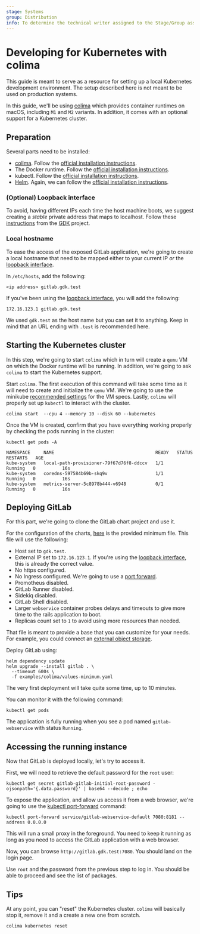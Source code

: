 ```yaml
---
stage: Systems
group: Distribution
info: To determine the technical writer assigned to the Stage/Group associated with this page, see https://about.gitlab.com/handbook/product/ux/technical-writing/#assignments
---
```


# Developing for Kubernetes with colima

This guide is meant to serve as a resource for setting up a local Kubernetes development environment.
The setup described here is not meant to be used on production systems.

In this guide, we'll be using [colima](https://github.com/abiosoft/colima) which provides container runtimes on macOS, including `M1` and `M2` variants.
In addition, it comes with an optional support for a Kubernetes cluster.

## Preparation

Several parts need to be installed:

- [colima](https://github.com/abiosoft/colima). Follow the [official installation instructions](https://github.com/abiosoft/colima#installation).
- The Docker runtime. Follow the [official installation instructions](https://github.com/abiosoft/colima#docker).
- kubectl. Follow the [official installation instructions](https://kubernetes.io/docs/tasks/tools/).
- [Helm](https://helm.sh/). Again, we can follow the [official installation instructions](https://helm.sh/docs/intro/install/).

### (Optional) Loopback interface

To avoid, having different IPs each time the host machine boots, we suggest creating a _stable_ private address that maps to localhost.
Follow these [instructions](https://gitlab.com/gitlab-org/gitlab-development-kit/-/blob/main/doc/howto/local_network.md#create-loopback-interface) from the [GDK](https://gitlab.com/gitlab-org/gitlab-development-kit) project.

### Local hostname

To ease the access of the exposed GitLab application, we're going to create a local hostname that need to be mapped either to your current IP _or_ the [loopback interface](#optional-loopback-interface).

In `/etc/hosts`, add the following:

```shell
<ip address> gitlab.gdk.test
```

If you've been using the [loopback interface](#optional-loopback-interface), you will add the following:

```shell
172.16.123.1 gitlab.gdk.test
```

We used `gdk.test` as the host name but you can set it to anything. Keep in mind that an URL ending with `.test` is recommended here.

## Starting the Kubernetes cluster

In this step, we're going to start `colima` which in turn will create a `qemu` VM on which the Docker runtime will be running. In addition, we're going to ask `colima` to start the Kubernetes support.

Start `colima`. The first execution of this command will take some time as it will need to create and initialize the `qemu` VM. We're going to use the minikube [recommended settings](../minikube/index.md#deploying-gitlab-with-recommended-settings) for the VM specs. Lastly, `colima` will properly set up `kubectl` to interact with the cluster.

```shell
colima start  --cpu 4 --memory 10 --disk 60 --kubernetes
```

Once the VM is created, confirm that you have everything working properly by checking the pods running in the cluster:

```shell
kubectl get pods -A

NAMESPACE     NAME                                      READY   STATUS    RESTARTS   AGE
kube-system   local-path-provisioner-79f67d76f8-ddccv   1/1     Running   0          16s
kube-system   coredns-597584b69b-skq9v                  1/1     Running   0          16s
kube-system   metrics-server-5c8978b444-v6948           0/1     Running   0          16s
```

## Deploying GitLab

For this part, we're going to clone the GitLab chart project and use it.

For the configuration of the charts, [here](https://gitlab.com/gitlab-org/charts/gitlab/raw/master/examples/colima/values-minimum.yaml) is the provided minimum file.
This file will use the following:

- Host set to `gdk.test`.
- External IP set to `172.16.123.1`. If you're using the [loopback interface](#optional-loopback-interface), this is already the correct value.
- No https configured.
- No Ingress configured. We're going to use a [port forward](#accessing-the-running-instance).
- Promotheus disabled.
- GitLab Runner disabled.
- Sidekiq disabled.
- GitLab Shell disabled.
- Larger `webservice` container probes delays and timeouts to give more time to the rails application to boot.
- Replicas count set to `1` to avoid using more resources than needed.

That file is meant to provide a base that you can customize for your needs. For example, you could connect an [external object storage](../../advanced/external-object-storage/index.md).

Deploy GitLab using:

```shell
helm dependency update
helm upgrade --install gitlab . \
  --timeout 600s \
  -f examples/colima/values-minimum.yaml
```

The very first deployment will take quite some time, up to 10 minutes.

You can monitor it with the following command:

```shell
kubectl get pods
```

The application is fully running when you see a pod named `gitlab-webservice` with status `Running`.

## Accessing the running instance

Now that GitLab is deployed locally, let's try to access it.

First, we will need to retrieve the default password for the `root` user:

```shell
kubectl get secret gitlab-gitlab-initial-root-password -ojsonpath='{.data.password}' | base64 --decode ; echo
```

To expose the application, and allow us access it from a web browser, we're going to use the [kubectl port-forward](https://kubernetes.io/docs/tasks/access-application-cluster/port-forward-access-application-cluster/) command:

```shell
kubectl port-forward service/gitlab-webservice-default 7080:8181 --address 0.0.0.0 
```

This will run a small proxy in the foreground. You need to keep it running as long as you need to access the GitLab application with a web browser.

Now, you can browse `http://gitlab.gdk.test:7080`. You should land on the login page. 

Use `root` and the password from the previous step to log in. You should be able to proceed and see the list of packages.

## Tips

At any point, you can "reset" the Kubernetes cluster. `colima` will basically stop it, remove it and a create a new one from scratch.

```shell
colima kubernetes reset
```
